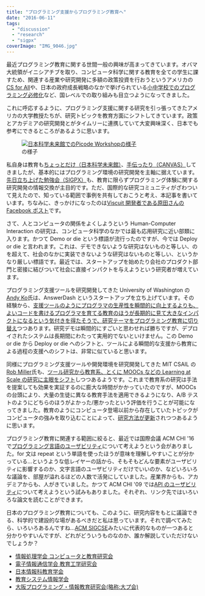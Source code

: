 ```yaml
---
title: "プログラミング支援からプログラミング教育へ"
date: "2016-06-11"
tags:
  - "discussion"
  - "research"
  - "sigpx"
coverImage: "IMG_9046.jpg"
---
```


最近プログラミング教育に関する世間一般の興味が高まってきています。オバマ大統領がイニシアチブを取り、コンピュータ科学に関する教育を全ての学生に課すため、関連する産業や研究開発に多額の政策投資を行おうというアメリカの[CS for All](https://www.whitehouse.gov/blog/2016/01/30/computer-science-all)や、日本の政府成長戦略のなかで挙げられている[小中学校でのプログラミング必修化](http://www.news24.jp/articles/2016/05/16/06330298.html)など、国レベルでの取り組みも目立つようになってきました。

これに呼応するように、プログラミング支援に関する研究を引っ張ってきたアメリカの大学教授たちが、研究トピックを教育方面にシフトしてきています。政策とアカデミアの研究開発とがタイムリーに連携していて大変興味深く、日本でも参考にできるところがあるように思います。

<figure className="center">
  <a href="http://junkato.jp/ja/blog/wp-content/uploads/2016/06/IMG_9046.jpg) 日本科学未来館での[Picode Workshop](http://blog.miraikan.jst.go.jp/event/20130517post-347.html"><img src="/images/IMG_9046-1024x683.jpg" alt="日本科学未来館でのPicode Workshopの様子" /></a>
  <figcaption>の様子</figcaption>
</figure>

私自身は教育も[ちょっとだけ（日本科学未来館）](http://blog.miraikan.jst.go.jp/event/20130517post-347.html)、[手伝ったり（CANVAS）](http://canvas.ws/workshop/9548)してきましたが、基本的にはプログラミング環境の研究開発を主軸に据えています。[先日立ち上げた勉強会（SIGPX）](http://sigpx.org)も、教育に限らずプログラミング体験に関する研究開発の情報交換が主目的です。ただ、国際的な研究コミュニティがざわついて見えたので、知っている範囲で事例を共有しておこうと考え、本記事を書いています。ちなみに、きっかけになったのは[Viscuit 開発者である原田さんの Facebook ポスト](https://www.facebook.com/yasunori.harada.7/posts/10209444809020255)です。

さて、人とコンピュータの関係をよくしようという Human-Computer Interaction の研究は、コンピュータ科学のなかでは最も応用研究に近い部類に入ります。かつて Demo or die という標語が流行ったのですが、今では Deploy or die と言われます。これは、デモできないような研究はないものと等しい、のを超えて、社会のなかに実装できないような研究はないものと等しい、というかなり厳しい標語です。最近では、スタートアップを始めたり会社のプロダクト部門と密接に結びついて社会に直接インパクトを与えようという研究者が増えています。

プログラミング支援ツールを研究開発してきた University of Washington の[Andy Ko](https://faculty.washington.edu/ajko/)氏は、AnswerDash というスタートアップを立ち上げています。その経験から、[支援ツールのようにプログラマの生産性を瞬間的に向上するよりも、よいコードを書けるプログラマを育てる教育のほうが長期的に見て大きなインパクトになるという気付きを得たそうで、研究テーマをプログラミング教育に切り替え](http://blogs.uw.edu/ajko/2016/05/13/my-sabbatical-research-pivot/)つつあります。研究デモは瞬間的にすごいと思わせれば勝ちですが、デプロイされたシステムは長期間にわたって実用的でないといけません。この Demo or die から Deploy or die へのシフトと、ツールによる瞬間的な支援から教育による過程の支援へのシフトは、非常に似ていると思います。

同様にプログラミング支援ツールや開発環境を研究開発してきた MIT CSAIL の[Rob Miller](http://people.csail.mit.edu/rcm/)氏も、[ツール研究から教育系、とくに MOOCs などの Learning at Scale の研究に主眼をシフト](http://groups.csail.mit.edu/uid/research.shtml)しつつあるようです。これまで教育系の研究は手法を提案しても効果を実証するのに膨大な時間がかかっていたのですが、MOOCs の台頭により、大量の生徒に異なる教育手法を適用できるようになり、A/B テストのようにどちらのほうがよかった/悪かったという評価を行うことが可能になってきました。教育のようにコンピュータ登場以前から存在していたトピックがコンピュータの強みを取り込むことによって、[研究方法が更新](http://junkato.jp/ja/blog/2016/03/16/ipsj-one-px-science-as-a-service/)されつつあるように思います。

プログラミング教育に関連する範囲に絞ると、最近では国際会議 ACM CHI '16 で[プログラミング言語のユーザビリティ](http://www.cs.cmu.edu/~NatProg/programminglanguageusability/)について考えようという会がありました。for 文は repeat という単語を使ったほうが意味を理解しやすいことが分かっている…というような低レイヤーの話から、そもそもどんな要素がユーザビリティに影響するのか、文字言語のユーザビリティだけでいいのか、などいろいろな議論を、部屋が溢れるほどの人数で活発にしていました。産業界からも、アカデミアからも、人がきていました。かつて ACM CHI '09 では[API のユーザビリティ](https://sites.google.com/site/apiusability/)について考えようという試みもありました。それぞれ、リンク先ではいろいろな論文を読むことができます。

日本のプログラミング教育についても、このように、研究内容をもとに議論できる、科学的で建設的な場があるべきだと私は思っています。それで調べてみたら、いろいろあるんですね…[ACM SIGCSE](http://sigcse.org/sigcse/)みたいに代表的なものが一つあると分かりやすいんですが、どれがどういうものなのか、誰か解説していただけないでしょうか？

- [情報処理学会 コンピュータと教育研究会](http://ce.eplang.jp/)
- [電子情報通信学会 教育工学研究会](http://www.ieice.org/ken/program/index.php?tgid=ET)
- [日本情報科教育学会](http://jaeis.org/zenkoku/)
- [教育システム情報学会](http://www.jsise.org/society/)
- [大阪プログラミング・情報教育研究会(略称:大プ会)](http://qed.ouj.ac.jp/pukai/index.php?%C2%E7%A5%D7%B2%F1)
